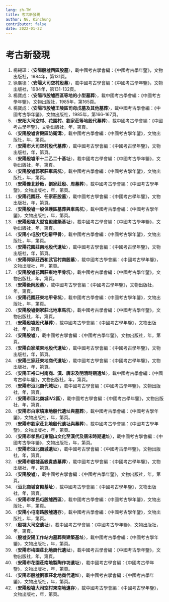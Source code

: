 ```yaml
---
lang: zh-TW
title: 考古新發現
author: NG, Kinchung
contributor: false
date: 2022-01-22
---
```

# 考古新發現
1. 楊錫璋：〈**安陽殷墟西區殷墓**〉，載中國考古學會編：《中國考古學年鑒》，文物出版社，1984年，第131頁。
2. 徐廣德：〈**安陽大司空村殷墓**〉，載中國考古學會編：《中國考古學年鑒》，文物出版社，1984年，第131-132頁。
3. 楊寶成：〈**安陽市殷墟西區等地的小型墓葬**〉，載中國考古學會編：《中國考古學年鑒》，文物出版社，1985年，第165頁。
4. 楊寶成：〈**安陽市殷墟王陵區司母戊墓及其他墓葬**〉，載中國考古學會編：《中國考古學年鑒》，文物出版社，1985年，第166-167頁。
5. 〈**安阳大司空村、花園村、劉家莊等地殷代墓葬**〉，載中國考古學會編：《中國考古學年鑒》，文物出版社，年，第頁。
6. 〈**安陽殷墟宮殿區防衛溝**〉，載中國考古學會編：《中國考古學年鑒》，文物出版社，年，第頁。
7. 〈**安陽市大司空村殷代墓葬**〉，載中國考古學會編：《中國考古學年鑒》，文物出版社，年，第頁。
8. 〈**安陽殷墟甲十二乙二十基址**〉，載中國考古學會編：《中國考古學年鑒》，文物出版社，年，第頁。
9. 〈**安陽殷墟郭家莊車馬坑**〉，載中國考古學會編：《中國考古學年鑒》，文物出版社，年，第頁。
10. 〈**安陽豫北紗廠，劉家莊殷、周墓葬**〉，載中國考古學會編：《中國考古學年鑒》，文物出版社，年，第頁。
11. 〈**安陽花園莊、任家莊殷墓**〉，載中國考古學會編：《中國考古學年鑒》，文物出版社，年，第頁。
12. 〈**安陽殷墟一般保護區墓葬與車馬坑**〉，載中國考古學會編：《中國考古學年鑒》，文物出版社，年，第頁。
13. 〈**安陽殷墟大型宮殿建築基址**〉，載中國考古學會編：《中國考古學年鑒》，文物出版社，年，第頁。
14. 〈**安陽小屯殷代刻辭甲骨**〉，載中國考古學會編：《中國考古學年鑒》，文物出版社，年，第頁。
15. 〈**安陽花園莊南地殷代遺址**〉，載中國考古學會編：《中國考古學年鑒》，文物出版社，年，第頁。
16. 〈**安陽郭家莊西和武官村南殷墓**〉，載中國考古學會編：《中國考古學年鑒》，文物出版社，年，第頁。
17. 〈**安陽殷墟花園莊東地甲骨坑**〉，載中國考古學會編：《中國考古學年鑒》，文物出版社，年，第頁。
18. 〈**安陽後岡殷墓**〉，載中國考古學會編：《中國考古學年鑒》，文物出版社，年，第頁。
19. 〈**安陽花園莊東地甲骨坑**〉，載中國考古學會編：《中國考古學年鑒》，文物出版社，年，第頁。
20. 〈**安陽殷墟劉家莊北地車馬坑**〉，載中國考古學會編：《中國考古學年鑒》，文物出版社，年，第頁。
21. 〈**安陽殷墟殷代墓葬**〉，載中國考古學會編：《中國考古學年鑒》，文物出版社，年，第頁。
22. 〈**安陽殷墟**〉，載中國考古學會編：《中國考古學年鑒》，文物出版社，年，第頁。
23. 〈**安陽白家墳東地殷代遺址**〉，載中國考古學會編：《中國考古學年鑒》，文物出版社，年，第頁。
24. 〈**安陽三家莊東地商代遺址**〉，載中國考古學會編：《中國考古學年鑒》，文物出版社，年，第頁。
25. 〈**安陽王裕口村南商、漢、唐宋及明清時期遺址**〉，載中國考古學會編：《中國考古學年鑒》，文物出版社，年，第頁。
26. 〈**安陽市洹北商代城址**〉，載中國考古學會編：《中國考古學年鑒》，文物出版社，年，第頁。
27. 〈**安陽市洹北商城Ⅳ2區**〉，載中國考古學會編：《中國考古學年鑒》，文物出版社，年，第頁。
28. 〈**安陽市白家墳東地殷代遺址與墓葬**〉，載中國考古學會編：《中國考古學年鑒》，文物出版社，年，第頁。
29. 〈**安陽市劉家莊北地殷代遺址與墓葬**〉，載中國考古學會編：《中國考古學年鑒》，文物出版社，年，第頁。
30. 〈**安陽市孝民屯東龍山文化至漢代及唐宋時期遺址**〉，載中國考古學會編：《中國考古學年鑒》，文物出版社，年，第頁。
31. 〈**安陽市洹北商城遺址**〉，載中國考古學會編：《中國考古學年鑒》，文物出版社，年，第頁。
32. 〈**安陽市殷墟高級貴族墓葬**〉，載中國考古學會編：《中國考古學年鑒》，文物出版社，年，第頁。
33. 〈**安陽殷墟**〉，載中國考古學會編：《中國考古學年鑒》，文物出版社，年，第頁。
34. 〈**洹北商城宮殿基址**〉，載中國考古學會編：《中國考古學年鑒》，文物出版社，年，第頁。
35. 〈**安陽市孝民屯殷墟西區**〉，載中國考古學會編：《中國考古學年鑒》，文物出版社，年，第頁。
36. 〈**安陽小屯南路殷墟遺存**〉，載中國考古學會編：《中國考古學年鑒》，文物出版社，年，第頁。
37. 〈**殷墟大司空遺址**〉，載中國考古學會編：《中國考古學年鑒》，文物出版社，年，第頁。
38. 〈**殷墟安陽工作站内墓葬與建築基址**〉，載中國考古學會編：《中國考古學年鑒》，文物出版社，年，第頁。
39. 〈**安陽市梅園莊北地商代遺址**〉，載中國考古學會編：《中國考古學年鑒》，文物出版社，年，第頁。
40. 〈**安陽市花園莊南地製陶作坊遺址**〉，載中國考古學會編：《中國考古學年鑒》，文物出版社，年，第頁。
41. 〈**安陽市殷墟劉家莊北地商代遺址**〉，載中國考古學會編：《中國考古學年鑒》，文物出版社，年，第頁。
42. 〈**安陽殷墟大司空村東南地遺存**〉，載中國考古學會編：《中國考古學年鑒》，文物出版社，年，第頁。
